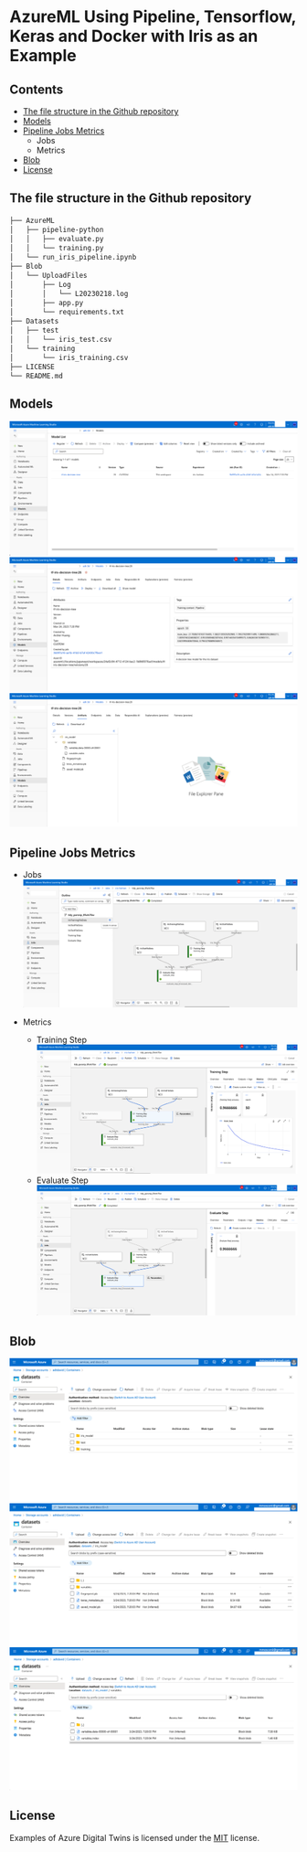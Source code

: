 # AzureML Using Pipeline, Tensorflow, Keras and Docker with Iris as an Example
## Contents
- [The file structure in the Github repository](#the-file-structure-in-the-github-repository)
- [Models](#models)
- [Pipeline Jobs Metrics](#pipeline-jobs-metrics)
  - Jobs
  - Metrics
- [Blob](#blob)
- [License](#license)

## The file structure in the Github repository
```
├── AzureML
│   ├── pipeline-python
│   │   ├── evaluate.py
│   │   └── training.py
│   └── run_iris_pipeline.ipynb
├── Blob
│   └── UploadFiles
│       ├── Log
│       │   └── L20230218.log
│       ├── app.py
│       └── requirements.txt
├── Datasets
│   ├── test
│   │   └── iris_test.csv
│   └── training
│       └── iris_training.csv
├── LICENSE
└── README.md
```
## Models
![](./Images/1.png)
![](./Images/2.png)
![](./Images/3.png)

## Pipeline Jobs Metrics
* Jobs
![](./Images/4.png)

* Metrics
  * Training Step
    ![](./Images/5.png)
  * Evaluate Step
    ![](./Images/6.png)

## Blob
![](./Images/7.png)
![](./Images/8.png)
![](./Images/9.png)

## License
Examples of Azure Digital Twins is licensed under the [MIT](./LICENSE) license.